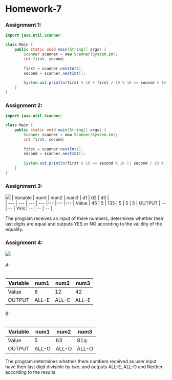 # Homework-7

### Assignment 1:
```java
import java.util.Scanner;

class Main {
    public static void main(String[] args) {
        Scanner scanner = new Scanner(System.in);
        int first, second;
        
        first = scanner.nextInt();
        second = scanner.nextInt();
        
        System.out.println(first % 10 + first / 10 % 10 == second % 10 + second / 10 % 10 ? "Yes" : "No");
    }
}
```
### Assignment 2:
```java
import java.util.Scanner;

class Main {
    public static void main(String[] args) {
        Scanner scanner = new Scanner(System.in);
        int first, second;
        
        first = scanner.nextInt();
        second = scanner.nextInt();
        
        System.out.println(first % 10 == second % 10 || second / 10 % 10 == first / 10 % 10 ? "Yes" : "No");
    }
}
```
### Assignment 3:
![](https://i.imgur.com/AKQisxG.png)
| Variable | num1 | num2 | num3 | d1 | d2 | d3 |  
| --- | --- | --- | --- |--- |--- |--- |
Value | 45 | 5 | 135 | 5 | 5 | 5 | 
OUTPUT | -- | -- | YES | -- | -- | -- | 

The program receives an input of there numbers, determines whether their last digits are equal and outputs YES or NO according to the validity of the equality.
### Assignment 4:

![](https://i.imgur.com/wFVa8jp.png)
###### A:
| Variable | num1 | num2 | num3 |  
| --- | --- | --- | --- |
Value | 8 | 12 | 42 | 
OUTPUT | ALL-E | ALL-E | ALL-E |

###### B:
| Variable | num1 | num2 | num3 |  
| --- | --- | --- | --- |
Value | 5 | 63 | 81q | 
OUTPUT | ALL-O | ALL-O | ALL-O |

The program determines whether there numbers received as user input have their last digit divisible by two, and outputs ALL-E, ALL-O and Neither according to the results.
